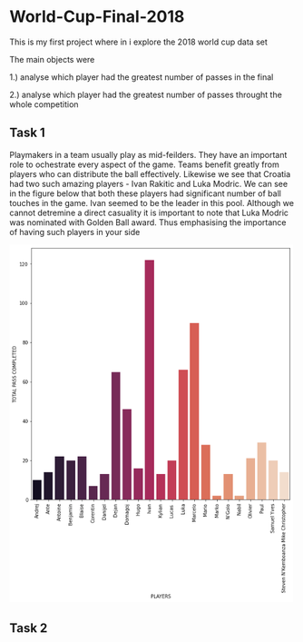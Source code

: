 # World-Cup-Final-2018

This is my first project where in i explore the 2018 world cup data set 

The main objects were 

1.) analyse which player had the greatest number of passes in the final 

2.) analyse which player had the greatest number of passes throught the whole competition 



## Task 1

Playmakers in a team usually play as mid-feilders. They have an important role to ochestrate every 
aspect of the game. Teams benefit greatly from players who can distribute the ball effectively. Likewise we 
see that Croatia had two such amazing players - Ivan Rakitic and Luka Modric. We can see in the figure below that both these players had significant number of ball touches in the game. Ivan seemed to be the leader in this pool. Although we cannot detremine a direct casuality it is important to note that Luka Modric was nominated with Golden Ball award. Thus emphasising the importance of having such players in your side  


<img src="WC 2018-images/download.png" width= 500 > 


## Task 2


